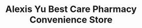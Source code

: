 ---
title: "Alexis Yu Best Care Pharmacy Convenience Store"
url: /basey/alexis-yu-best-care-pharmacy-convenience-store/
shop: chemist
---